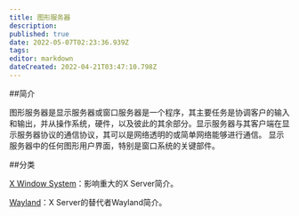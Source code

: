 ```yaml
---
title: 图形服务器
description: 
published: true
date: 2022-05-07T02:23:36.939Z
tags: 
editor: markdown
dateCreated: 2022-04-21T03:47:10.798Z
---
```


##简介

图形服务器是显示服务器或窗口服务器是一个程序，其主要任务是协调客户的输入和输出，并从操作系统，硬件，以及彼此的其余部分。显示服务器与其客户端在显示服务器协议的通信协议，其可以是网络透明的或简单网络能够进行通信。
显示服务器中的任何图形用户界面，特别是窗口系统的关键部件。

##分类

[X Window System](https://wiki.deepin.org/index.php?title=X_Window_System)：影响重大的X Server简介。

[Wayland](https://wiki.deepin.org/index.php?title=Wayland)：X Server的替代者Wayland简介。